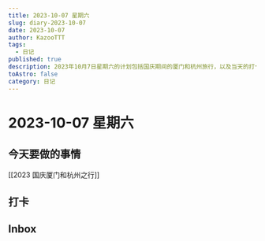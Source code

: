 ```yaml
---
title: 2023-10-07 星期六
slug: diary-2023-10-07
date: 2023-10-07
author: KazooTTT
tags:
  - 日记
published: true
description: 2023年10月7日星期六的计划包括国庆期间的厦门和杭州旅行，以及当天的打卡和待办事项。
toAstro: false
category: 日记
---
```


# 2023-10-07 星期六

<!-- start of weread -->
<!-- end of weread -->

## 今天要做的事情

[[2023 国庆厦门和杭州之行]]

## 打卡

## Inbox